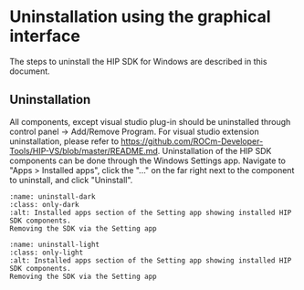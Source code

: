 # Uninstallation using the graphical interface

The steps to uninstall the HIP SDK for Windows are described in this document.

## Uninstallation

All components, except visual studio plug-in should be uninstalled through
control panel -> Add/Remove Program. For visual studio extension uninstallation,
please refer to
<https://github.com/ROCm-Developer-Tools/HIP-VS/blob/master/README.md>.
Uninstallation of the HIP SDK components can be done through the Windows
Settings app. Navigate to "Apps > Installed apps", click the "..." on the far
right next to the component to uninstall, and click "Uninstall".

```{figure} ../../../../data/tutorials/install/windows/014-uninstall-dark.png
:name: uninstall-dark
:class: only-dark
:alt: Installed apps section of the Setting app showing installed HIP SDK components.
Removing the SDK via the Setting app
```

```{figure} ../../../../data/tutorials/install/windows/014-uninstall-light.png
:name: uninstall-light
:class: only-light
:alt: Installed apps section of the Setting app showing installed HIP SDK components.
Removing the SDK via the Setting app
```
